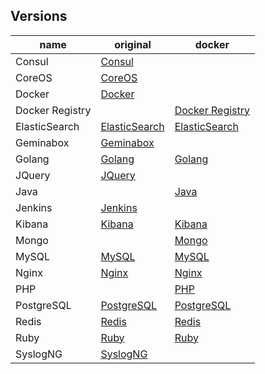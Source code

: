 ## Versions

name|original|docker
---|---|---
Consul         	| [Consul](https://www.consul.io/downloads.html) |
CoreOS					| [CoreOS](https://coreos.com/releases/) |
Docker				 	| [Docker](https://github.com/docker/docker/blob/master/CHANGELOG.md) |
Docker Registry	| | [Docker Registry](https://hub.docker.com/_/registry/)
ElasticSearch  	| [ElasticSearch](https://www.elastic.co/downloads/elasticsearch) | [ElasticSearch](https://registry.hub.docker.com/_/elasticsearch/)
Geminabox				| [Geminabox](https://github.com/geminabox/geminabox/releases) |
Golang          | [Golang](https://golang.org/dl/) | [Golang](https://registry.hub.docker.com/_/golang/)
JQuery					| [JQuery](http://jquery.com/) |
Java						| | [Java](https://registry.hub.docker.com/_/java/)
Jenkins					| [Jenkins](https://jenkins-ci.org/changelog) |
Kibana					| [Kibana](https://www.elastic.co/downloads/kibana) | [Kibana](https://registry.hub.docker.com/_/kibana/)
Mongo						| | [Mongo](https://registry.hub.docker.com/_/mongo/)
MySQL						| [MySQL](http://dev.mysql.com/downloads/mysql/) | [MySQL](https://registry.hub.docker.com/_/mysql/)
Nginx						| [Nginx](http://nginx.org/en/download.html) | [Nginx](https://registry.hub.docker.com/_/nginx/)
PHP							| | [PHP](https://registry.hub.docker.com/_/php/)
PostgreSQL			| [PostgreSQL](http://www.postgresql.org/ftp/source/) | [PostgreSQL](https://registry.hub.docker.com/_/postgres/)
Redis						| [Redis](http://redis.io/download) | [Redis](https://registry.hub.docker.com/_/redis/)
Ruby						| [Ruby](https://www.ruby-lang.org/en/downloads/) | [Ruby](https://registry.hub.docker.com/_/ruby/)
SyslogNG				| [SyslogNG](https://github.com/balabit/syslog-ng/releases) |
